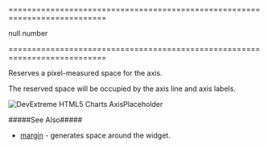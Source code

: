 <!--**
/*-------------------------------------------
    Auto-generated file. Do not modify.
-------------------------------------------

**-->
===========================================================================
<!--default-->null<!--/default-->
<!--type-->number<!--/type-->
===========================================================================

<!--shortDescription-->
Reserves a pixel-measured space for the axis.
<!--/shortDescription-->

<!--fullDescription-->
The reserved space will be occupied by the axis line and axis labels.

![DevExtreme HTML5 Charts AxisPlaceholder](/Content/images/doc/16_2/ChartJS/AxisPlaceholderSize.png)

#####See Also#####
- [margin](/Documentation/ApiReference/Data_Visualization_Widgets/dxChart/Configuration/margin/) - generates space around the widget.
<!--/fullDescription-->